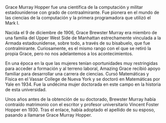Grace Murray Hopper fue una científica de la computación y militar estadounidense con grado de contraalmirante. Fue pionera en el mundo de las ciencias de la computación y la primera programadora que utilizó el Mark I.

Nacida el 9 de diciembre de 1906, Grace Brewster Murray era miembro de una familia del Upper West Side de Manhattan estrechamente vinculada a la Armada estadounidense, sobre todo, a través de su bisabuelo, que fue contralmirante. Curiosamente, es el mismo rango con el que se retiró la propia Grace, pero no nos adelantemos a los acontecimientos.

En una época en la que las mujeres tenían oportunidades muy restringidas para acceder a formación y al terreno laboral, Amazing Grace recibió apoyo familiar para desarrollar una carrera de ciencias. Cursó Matemáticas y Física en el Vassar College de Nueva York y se doctoró en Matemáticas por Yale en 1934. Fue la undécima mujer doctorada en este campo en la historia de esta universidad.

Unos años antes de la obtención de su doctorado, Brewster Murray había contraído matrimonio con el escritor y profesor universitario Vincent Foster Hopper en 1930. Tras el enlace, había adoptado el apellido de su esposo, pasando a llamarse Grace Murray Hopper. 
